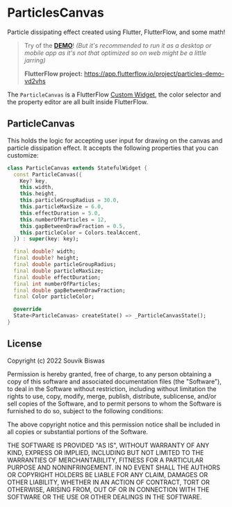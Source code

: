 # ParticlesCanvas

Particle dissipating effect created using Flutter, FlutterFlow, and some math!

> Try of the [**DEMO**](https://app.flutterflow.io/run/4JpKoK5qLbS3TuZpU0Fn)! *(But it's recommended to run it as a desktop or mobile app as it's not that optimized so on web might be a little jarring)*
> 
> **FlutterFlow project:** https://app.flutterflow.io/project/particles-demo-vd2vhs



The `ParticleCanvas` is a FlutterFlow [Custom Widget](https://docs.flutterflow.io/customizing-your-app/custom-widgets), the color selector and the property editor are all built inside FlutterFlow.

## ParticleCanvas

This holds the logic for accepting user input for drawing on the canvas and particle dissipation effect. It accepts the following properties that you can customize:

``` dart
class ParticleCanvas extends StatefulWidget {
  const ParticleCanvas({
    Key? key,
    this.width,
    this.height,
    this.particleGroupRadius = 30.0,
    this.particleMaxSize = 6.0,
    this.effectDuration = 5.0,
    this.numberOfParticles = 12,
    this.gapBetweenDrawFraction = 0.5,
    this.particleColor = Colors.tealAccent,
  }) : super(key: key);

  final double? width;
  final double? height;
  final double particleGroupRadius;
  final double particleMaxSize;
  final double effectDuration;
  final int numberOfParticles;
  final double gapBetweenDrawFraction;
  final Color particleColor;

  @override
  State<ParticleCanvas> createState() => _ParticleCanvasState();
}
```

## License

Copyright (c) 2022 Souvik Biswas

Permission is hereby granted, free of charge, to any person obtaining a copy
of this software and associated documentation files (the "Software"), to deal
in the Software without restriction, including without limitation the rights
to use, copy, modify, merge, publish, distribute, sublicense, and/or sell
copies of the Software, and to permit persons to whom the Software is
furnished to do so, subject to the following conditions:

The above copyright notice and this permission notice shall be included in all
copies or substantial portions of the Software.

THE SOFTWARE IS PROVIDED "AS IS", WITHOUT WARRANTY OF ANY KIND, EXPRESS OR
IMPLIED, INCLUDING BUT NOT LIMITED TO THE WARRANTIES OF MERCHANTABILITY,
FITNESS FOR A PARTICULAR PURPOSE AND NONINFRINGEMENT. IN NO EVENT SHALL THE
AUTHORS OR COPYRIGHT HOLDERS BE LIABLE FOR ANY CLAIM, DAMAGES OR OTHER
LIABILITY, WHETHER IN AN ACTION OF CONTRACT, TORT OR OTHERWISE, ARISING FROM,
OUT OF OR IN CONNECTION WITH THE SOFTWARE OR THE USE OR OTHER DEALINGS IN THE
SOFTWARE.
